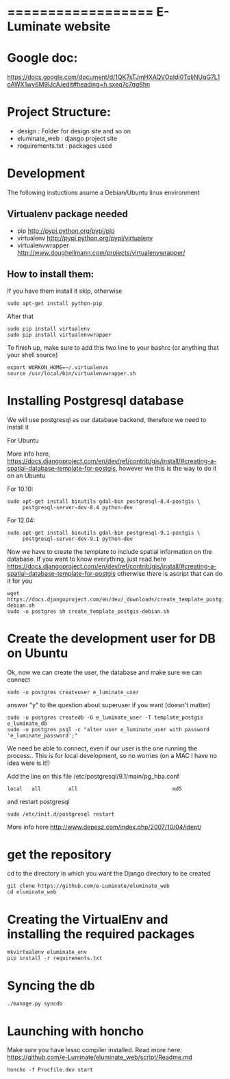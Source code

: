 ==================
E-Luminate website
==================

# Google doc:


https://docs.google.com/document/d/1QK7sTJmHXAQVOpIdj0TqIjNUqG7L1oAWX1wy6M9lJcA/edit#heading=h.sxeq7c7qg6hn

# Project Structure:

- design : Folder for design site and so on
- eluminate_web : django project site
- requirements.txt : packages used


# Development

The following instuctions asume a Debian/Ubuntu linux environment

## Virtualenv package needed

- pip http://pypi.python.org/pypi/pip
- virtualenv http://pypi.python.org/pypi/virtualenv
- virtualenvwrapper http://www.doughellmann.com/projects/virtualenvwrapper/

## How to install them:

If you have them install it skip, otherwise

	sudo apt-get install python-pip

After that

	sudo pip install virtualenv
	sudo pip install virtualenvwrapper

To finish up, make sure to add this two line to your bashrc (or anything that your shell source)

	export WORKON_HOME=~/.virtualenvs
	source /usr/local/bin/virtualenvwrapper.sh

# Installing Postgresql database 

We will use postgresql as our database backend, therefore we need to install it

For Ubuntu

More info here, https://docs.djangoproject.com/en/dev/ref/contrib/gis/install/#creating-a-spatial-database-template-for-postgis,
however we this is the way to do it on an Ubuntu

For 10.10:

    sudo apt-get install binutils gdal-bin postgresql-8.4-postgis \
         postgresql-server-dev-8.4 python-dev
         

For 12.04:

    sudo apt-get install binutils gdal-bin postgresql-9.1-postgis \
         postgresql-server-dev-9.1 python-dev
         
Now we have to create the template to include spatial information on the database.
If you want to know everything, just read here 
https://docs.djangoproject.com/en/dev/ref/contrib/gis/install/#creating-a-spatial-database-template-for-postgis
otherwise there is ascript that can do it for you

    wget https://docs.djangoproject.com/en/dev/_downloads/create_template_postgis-debian.sh
    sudo -u postgres sh create_template_postgis-debian.sh

# Create the development user for DB on Ubuntu


Ok, now we can create the user, the database and make sure we can connect
  
    sudo -u postgres createuser e_luminate_user

answer "y" to the question about superuser if you want (doesn't matter)

    sudo -u postgres createdb -O e_luminate_user -T template_postgis e_luminate_db
    sudo -u postgres psql -c "alter user e_luminate_user with password 'e_luminate_password';"


We need be able to connect, even if our user is the one running the process..
This is for local development, so no worries (on a MAC I have no idea were is it!)


Add the line on this file /etc/postgresql/9.1/main/pg_hba.conf

    local   all         all                               md5


and restart postgresql

    sudo /etc/init.d/postgresql restart

More info here http://www.depesz.com/index.php/2007/10/04/ident/

# get the repository

cd to the directory in which you want the Django directory to be created

	git clone https://github.com/e-Luminate/eluminate_web
	cd eluminate_web

# Creating the VirtualEnv and installing the required packages

	mkvirtualenv eluminate_env
	pip install -r requirements.txt



# Syncing the db

	./manage.py syncdb
	
# Launching with honcho

Make sure you have lessc compiler installed.
Read more here: https://github.com/e-Luminate/eluminate_web/script/Readme.md

	honcho -f Procfile.dev start

